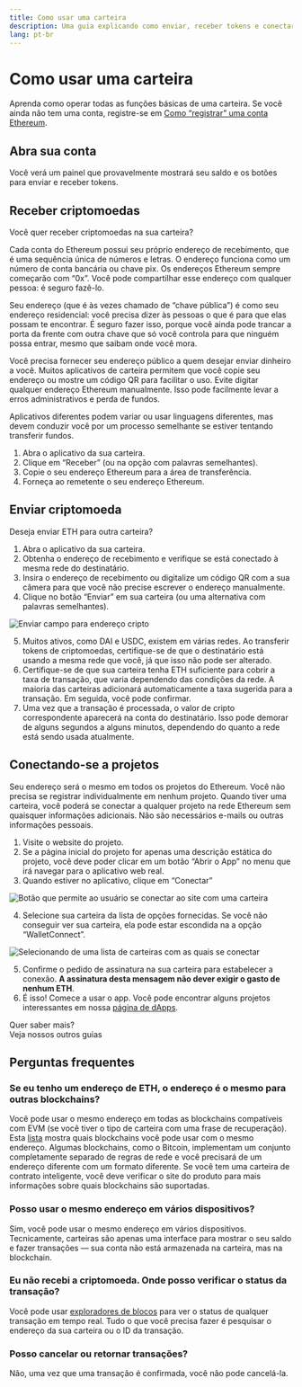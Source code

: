 ```yaml
---
title: Como usar uma carteira
description: Uma guia explicando como enviar, receber tokens e conectar-se aos projetos da web3.
lang: pt-br
---
```


# Como usar uma carteira

Aprenda como operar todas as funções básicas de uma carteira. Se você ainda não tem uma conta, registre-se em [Como “registrar” uma conta Ethereum](/guides/how-to-create-an-ethereum-account/).

## Abra sua conta

Você verá um painel que provavelmente mostrará seu saldo e os botões para enviar e receber tokens.

## Receber criptomoedas

Você quer receber criptomoedas na sua carteira?

Cada conta do Ethereum possui seu próprio endereço de recebimento, que é uma sequência única de números e letras. O endereço funciona como um número de conta bancária ou chave pix. Os endereços Ethereum sempre começarão com “0x”. Você pode compartilhar esse endereço com qualquer pessoa: é seguro fazê-lo.

Seu endereço (que é às vezes chamado de “chave pública”) é como seu endereço residencial: você precisa dizer às pessoas o que é para que elas possam te encontrar. É seguro fazer isso, porque você ainda pode trancar a porta da frente com outra chave que só você controla para que ninguém possa entrar, mesmo que saibam onde você mora.

Você precisa fornecer seu endereço público a quem desejar enviar dinheiro a você. Muitos aplicativos de carteira permitem que você copie seu endereço ou mostre um código QR para facilitar o uso. Evite digitar qualquer endereço Ethereum manualmente. Isso pode facilmente levar a erros administrativos e perda de fundos.

Aplicativos diferentes podem variar ou usar linguagens diferentes, mas devem conduzir você por um processo semelhante se estiver tentando transferir fundos.

1. Abra o aplicativo da sua carteira.
2. Clique em “Receber” (ou na opção com palavras semelhantes).
3. Copie o seu endereço Ethereum para a área de transferência.
4. Forneça ao remetente o seu endereço Ethereum.

## Enviar criptomoeda

Deseja enviar ETH para outra carteira?

1. Abra o aplicativo da sua carteira.
2. Obtenha o endereço de recebimento e verifique se está conectado à mesma rede do destinatário.
3. Insira o endereço de recebimento ou digitalize um código QR com a sua câmera para que você não precise escrever o endereço manualmente.
4. Clique no botão “Enviar” em sua carteira (ou uma alternativa com palavras semelhantes).

![Enviar campo para endereço cripto](./send.png)
<br/>

5. Muitos ativos, como DAI e USDC, existem em várias redes. Ao transferir tokens de criptomoedas, certifique-se de que o destinatário está usando a mesma rede que você, já que isso não pode ser alterado.
6. Certifique-se de que sua carteira tenha ETH suficiente para cobrir a taxa de transação, que varia dependendo das condições da rede. A maioria das carteiras adicionará automaticamente a taxa sugerida para a transação. Em seguida, você pode confirmar.
7. Uma vez que a transação é processada, o valor de cripto correspondente aparecerá na conta do destinatário. Isso pode demorar de alguns segundos a alguns minutos, dependendo do quanto a rede está sendo usada atualmente.

## Conectando-se a projetos

Seu endereço será o mesmo em todos os projetos do Ethereum. Você não precisa se registrar individualmente em nenhum projeto. Quando tiver uma carteira, você poderá se conectar a qualquer projeto na rede Ethereum sem quaisquer informações adicionais. Não são necessários e-mails ou outras informações pessoais.

1. Visite o website do projeto.
2. Se a página inicial do projeto for apenas uma descrição estática do projeto, você deve poder clicar em um botão “Abrir o App” no menu que irá navegar para o aplicativo web real.
3. Quando estiver no aplicativo, clique em “Conectar”

![Botão que permite ao usuário se conectar ao site com uma carteira](./connect1.png)

4. Selecione sua carteira da lista de opções fornecidas. Se você não conseguir ver sua carteira, ela pode estar escondida na a opção “WalletConnect”.

![Selecionando de uma lista de carteiras com as quais se conectar](./connect2.png)

5. Confirme o pedido de assinatura na sua carteira para estabelecer a conexão. **A assinatura desta mensagem não dever exigir o gasto de nenhum ETH**.
6. É isso! Comece a usar o app. Você pode encontrar alguns projetos interessantes em nossa [página de dApps](/dapps/#explore). <br />

<InfoBanner shouldSpaceBetween emoji=":eyes:">
  <div>Quer saber mais?</div>
  <ButtonLink to="/guides/">
    Veja nossos outros guias
  </ButtonLink>
</InfoBanner>

## Perguntas frequentes

### Se eu tenho um endereço de ETH, o endereço é o mesmo para outras blockchains?

Você pode usar o mesmo endereço em todas as blockchains compatíveis com EVM (se você tiver o tipo de carteira com uma frase de recuperação). Esta [lista](https://chainlist.org/) mostra quais blockchains você pode usar com o mesmo endereço. Algumas blockchains, como o Bitcoin, implementam um conjunto completamente separado de regras de rede e você precisará de um endereço diferente com um formato diferente. Se você tem uma carteira de contrato inteligente, você deve verificar o site do produto para mais informações sobre quais blockchains são suportadas.

### Posso usar o mesmo endereço em vários dispositivos?

Sim, você pode usar o mesmo endereço em vários dispositivos. Tecnicamente, carteiras são apenas uma interface para mostrar o seu saldo e fazer transações — sua conta não está armazenada na carteira, mas na blockchain.

### Eu não recebi a criptomoeda. Onde posso verificar o status da transação?

Você pode usar [exploradores de blocos](/developers/docs/data-and-analytics/block-explorers/) para ver o status de qualquer transação em tempo real. Tudo o que você precisa fazer é pesquisar o endereço da sua carteira ou o ID da transação.

### Posso cancelar ou retornar transações?

Não, uma vez que uma transação é confirmada, você não pode cancelá-la.
